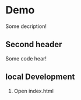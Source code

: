 # Demo 

Some decription!

## Second header 

Some code hear! 

## local Development

1. Open index.html 
